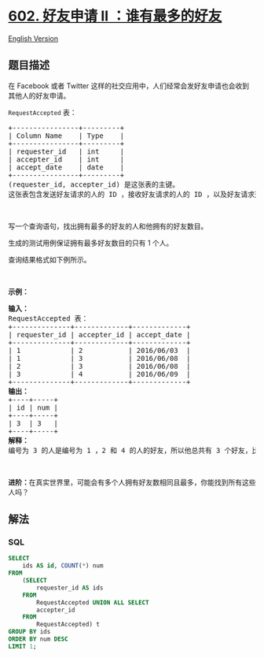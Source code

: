 # [602. 好友申请 II ：谁有最多的好友](https://leetcode.cn/problems/friend-requests-ii-who-has-the-most-friends)

[English Version](/solution/0600-0699/0602.Friend%20Requests%20II%20Who%20Has%20the%20Most%20Friends/README_EN.md)

## 题目描述

<!-- 这里写题目描述 -->

<p>在 Facebook 或者 Twitter 这样的社交应用中，人们经常会发好友申请也会收到其他人的好友申请。</p>

<div class="original__bRMd">
<div>
<p><code>RequestAccepted</code> 表：</p>

<pre>
+----------------+---------+
| Column Name    | Type    |
+----------------+---------+
| requester_id   | int     |
| accepter_id    | int     |
| accept_date    | date    |
+----------------+---------+
(requester_id, accepter_id) 是这张表的主键。
这张表包含发送好友请求的人的 ID ，接收好友请求的人的 ID ，以及好友请求通过的日期。
</pre>

<p>&nbsp;</p>

<p>写一个查询语句，找出拥有最多的好友的人和他拥有的好友数目。</p>

<p>生成的测试用例保证拥有最多好友数目的只有 1 个人。</p>

<p>查询结果格式如下例所示。</p>

<p>&nbsp;</p>

<p><strong>示例：</strong></p>

<pre>
<strong>输入：</strong>
RequestAccepted 表：
+--------------+-------------+-------------+
| requester_id | accepter_id | accept_date |
+--------------+-------------+-------------+
| 1            | 2           | 2016/06/03  |
| 1            | 3           | 2016/06/08  |
| 2            | 3           | 2016/06/08  |
| 3            | 4           | 2016/06/09  |
+--------------+-------------+-------------+
<strong>输出：</strong>
+----+-----+
| id | num |
+----+-----+
| 3  | 3   |
+----+-----+
<strong>解释：</strong>
编号为 3 的人是编号为 1 ，2 和 4 的人的好友，所以他总共有 3 个好友，比其他人都多。</pre>

<p>&nbsp;</p>

<p><strong>进阶：</strong>在真实世界里，可能会有多个人拥有好友数相同且最多，你能找到所有这些人吗？</p>
</div>
</div>

## 解法

### **SQL**

```sql
SELECT
    ids AS id, COUNT(*) num
FROM
    (SELECT
        requester_id AS ids
    FROM
        RequestAccepted UNION ALL SELECT
        accepter_id
    FROM
        RequestAccepted) t
GROUP BY ids
ORDER BY num DESC
LIMIT 1;
```
